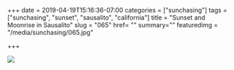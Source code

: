 +++
date = 2019-04-19T15:16:36-07:00
categories = ["sunchasing"]
tags = ["sunchasing", "sunset", "sausalito", "california"]
title = "Sunset and Moonrise in Sausalito"
slug = "065"
href= ""
summary=""
featuredimg = "/media/sunchasing/065.jpg"

+++

<img src="/media/sunchasing/065.jpg" />